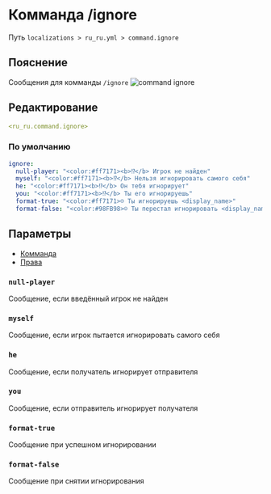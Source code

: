 # Комманда /ignore
Путь `localizations > ru_ru.yml > command.ignore`

## Пояснение
Сообщения для комманды `/ignore`
![command ignore](/commandignore.png)

## Редактирование
```yaml
<ru_ru.command.ignore>
```

### По умолчанию
```yaml
ignore:
  null-player: "<color:#ff7171><b>⁉</b> Игрок не найден"
  myself: "<color:#ff7171><b>⁉</b> Нельзя игнорировать самого себя"
  he: "<color:#ff7171><b>⁉</b> Он тебя игнорирует"
  you: "<color:#ff7171><b>⁉</b> Ты его игнорируешь"
  format-true: "<color:#ff7171>☹ Ты игнорируешь <display_name>"
  format-false: "<color:#98FB98>☺ Ты перестал игнорировать <display_name>"
```

## Параметры

- [Комманда](/docs/command/ignore/)
- [Права](/docs/permission/command/ignore/)

### `null-player`

Сообщение, если введённый игрок не найден

### `myself`

Сообщение, если игрок пытается игнорировать самого себя

### `he`

Сообщение, если получатель игнорирует отправителя

### `you`

Сообщение, если отправитель игнорирует получателя

### `format-true`

Сообщение при успешном игнорировании

### `format-false`

Сообщение при снятии игнорирования

